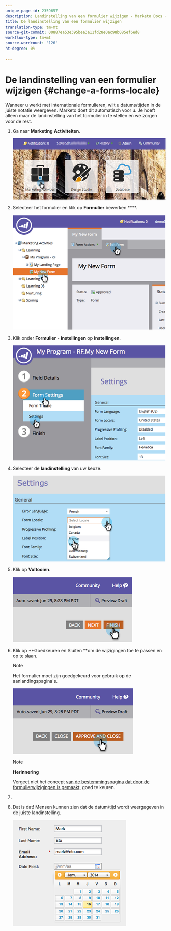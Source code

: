 ```yaml
---
unique-page-id: 2359657
description: Landinstelling van een formulier wijzigen - Marketo Docs - Productdocumentatie
title: De landinstelling van een formulier wijzigen
translation-type: tm+mt
source-git-commit: 00887ea53e395bea3a11fd28e0ac98b085ef6ed8
workflow-type: tm+mt
source-wordcount: '126'
ht-degree: 0%

---
```



# De landinstelling van een formulier wijzigen {#change-a-forms-locale}

Wanneer u werkt met internationale formulieren, wilt u datums/tijden in de juiste notatie weergeven. Marketo doet dit automatisch voor u. Je hoeft alleen maar de landinstelling van het formulier in te stellen en we zorgen voor de rest.

1. Ga naar **Marketing** **Activiteiten**.

   ![](assets/login-marketing-activities-7.png)

1. Selecteer het formulier en klik op **Formulier** bewerken ****.

   ![](assets/image2014-9-15-12-3a52-3a52.png)

1. Klik onder **Formulier** - **instellingen** op **Instellingen**.

   ![](assets/image2014-9-15-12-3a53-3a23.png)

1. Selecteer de **landinstelling** van uw keuze.

   ![](assets/image2014-9-15-12-3a53-3a35.png)

1. Klik op **Voltooien**.

   ![](assets/image2014-9-15-12-3a53-3a43.png)

1. Klik op **Goedkeuren en Sluiten **om de wijzigingen toe te passen en op te slaan.

   >[!NOTE]
   >
   >Het formulier moet zijn goedgekeurd voor gebruik op de aanlandingspagina&#39;s.

   ![](assets/image2014-9-15-12-3a53-3a52.png)

   >[!NOTE]
   >
   >**Herinnering**
   >
   >
   >Vergeet niet het concept [van de bestemmingspagina dat door de formulierwijzigingen is gemaakt,](../../../../product-docs/demand-generation/landing-pages/understanding-landing-pages/approve-unapprove-or-delete-a-landing-page.md) goed te keuren.

1. 
1. Dat is dat! Mensen kunnen zien dat de datum/tijd wordt weergegeven in de juiste landinstelling.

   ![](assets/image2014-9-15-12-3a53-3a59.png)

